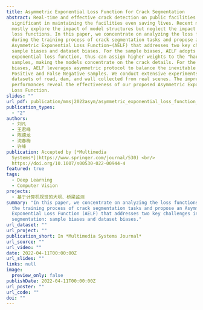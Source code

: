 ```yaml
---
title: Asymmetric Exponential Loss Function for Crack Segmentation
abstract: Real-time and effective crack detection on public facilities is
  significant in maintaining the facilities even saving lives. Recent methods
  mostly explore the impact of model structures but neglect the impact from the
  loss functions. In this paper, we concentrate on analyzing the loss functions
  during the training process of crack segmentation tasks and propose an
  Asymmetric Exponential Loss Function~(AELF) that addresses two key challenges,
  sample biases and dataset biases. For the sample biases, AELF adopts an
  exponential loss function, thus can assign higher weights to the "hard"
  samples, making the models concentrate on the crack details. For the dataset
  biases, AELF leverages asymmetric protocol to balance the inevitable False
  Positive and False Negative samples. We conduct extensive experiments on three
  datasets of road, dam, and wall collected from real scenes. The impressive
  performances reveal the effectiveness of our proposed Asymmetric Exponential
  Loss Function.
slides: ""
url_pdf: publication/mmsj2022asym/asymmetric_exponential_loss_function_for_crack_segmentation.pdf
publication_types:
  - "2"
authors:
  - 刘凡
  - 王君峰
  - 陈德龙
  - 沈春梅
  - 许峰
publication: Accepted by [*Multimedia
  Systems*](https://www.springer.com/journal/530) <br/>
  https://doi.org/10.1007/s00530-022-00944-4
featured: true
tags:
  - Deep Learning
  - Computer Vision
projects:
  - 基于计算机视觉的大坝、桥梁监测
summary: "In this paper, we concentrate on analyzing the loss functions during
  the training process of crack segmentation tasks and propose an Asymmetric
  Exponential Loss Function (AELF) that addresses two key challenges in semantic
  segmentation: sample biases and dataset biases."
url_dataset: ""
url_project: ""
publication_short: In *Multimedia Systems Journal*
url_source: ""
url_video: ""
date: 2022-04-11T00:00:00Z
url_slides: ""
links: null
image:
  preview_only: false
publishDate: 2022-04-11T00:00:00Z
url_poster: ""
url_code: ""
doi: ""
---
```

